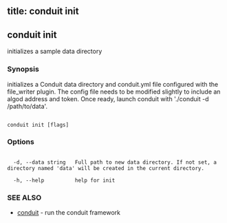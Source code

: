 title: conduit init
---
## conduit init



initializes a sample data directory



### Synopsis



initializes a Conduit data directory and conduit.yml file configured with the file_writer plugin. The config file needs to be modified slightly to include an algod address and token. Once ready, launch conduit with './conduit -d /path/to/data'.



```

conduit init [flags]

```



### Options



```

  -d, --data string   Full path to new data directory. If not set, a directory named 'data' will be created in the current directory.

  -h, --help          help for init

```



### SEE ALSO



* [conduit](../../conduit/conduit/)	 - run the conduit framework



